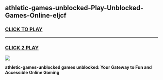 
## athletic-games-unblocked-Play-Unblocked-Games-Online-eljcf
<h3>
<a href="https://premium76.site?title=athletic-games-unblocked&ref=25A">CLICK TO PLAY</a></h3>
<hr>

<h3>
<a href="https://premium76.site?title=athletic-games-unblocked&ref=25A">CLICK 2 PLAY</a>
  
</h3>

<a href="https://premium76.site?title=athletic-games-unblocked&ref=25A"><img src="https://clearcache.store/games.png"></a>


**athletic-games-unblocked games unblocked: Your Gateway to Fun and Accessible Online Gaming**
